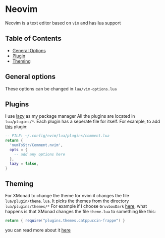 # Neovim
Neovim is a text editor based on `vim` and has lua support

## Table of Contents
- [General Options](#general)
- [Plugin](#plugins)
- [Theming](#theming)

<a id='general'></a>
## General options
These options can be changed in `lua/vim-options.lua`

<a id='plugins'></a>
## Plugins
I use [lazy](https://github.com/folke/lazy.nvim) as my package manager
All the plugins are located in `lua/plugins/*`. Each plugin has a seperate file for itself.
For example, to add [this](https://github.com/numToStr/Comment.nvim) plugin:

```lua
-- FILE: ~/.config/nvim/lua/plugins/comment.lua
return {
  'numToStr/Comment.nvim',
  opts = {
    -- add any options here
  },
  lazy = false,
}
```

<a id='theming'></a>
## Theming
For XMonad to change the theme for nvim it changes the file `lua/plugin/theme.lua`. It picks the themes from the directory `lua/plugins/themes/*`
For example if I choose `GruvboxDark` [here](https://github.com/ironlungx/dotfiles/#theming), what happens is that XMonad changes the file `theme.lua` to something like this:

```lua
return { require("plugins.themes.catppuccin-frappe") }
```
you can read more about it [here](https://github.com/ironlungx/dotfiles/tree/main/.xmonad#theming)
